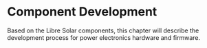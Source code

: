 # Component Development

Based on the Libre Solar components, this chapter will describe the development process for power electronics hardware and firmware.
